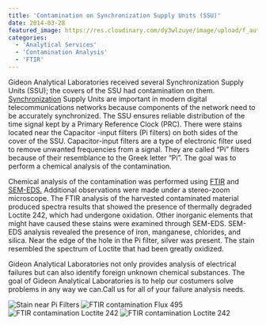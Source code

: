 ```yaml
---
title: 'Contamination on Synchronization Supply Units (SSU)'
date: 2014-03-28
featured_image: https://res.cloudinary.com/dy3wlzuye/image/upload/f_auto,c_scale,w_250/v1/GideonLabs/Stain-near-Pi-Filters.jpg
categories:
  - 'Analytical Services'
  - 'Contamination Analysis'
  - 'FTIR'
---
```


Gideon Analytical Laboratories received several Synchronization Supply Units (SSU); the covers of the SSU had contamination on them. [Synchronization](http://www.cxr.com/catalogue/us/famille/us_timing_synchronization/Synchronization_timing_SSU_BITS/index.htm) Supply Units are important in modern digital telecommunications networks because components of the network need to be accurately synchronized. The SSU ensures reliable distribution of the time signal kept by a Primary Reference Clock (PRC). There were stains located near the Capacitor -input filters (Pi filters) on both sides of the cover of the SSU. Capacitor-input filters are a type of electronic filter used to remove unwanted frequencies from a signal. They are called “Pi” filters because of their resemblance to the Greek letter “Pi”. The goal was to perform a chemical analysis of the contamination.

Chemical analysis of the contamination was performed using [FTIR](/analytical-services/fourier-transform-infra-red-spectroscopy/) and [SEM-EDS.](/analytical-services/scanning-electron-microscopy/) Additional observations were made under a stereo-zoom microscope. The FTIR analysis of the harvested contaminated material produced spectra results that showed the presence of thermally degraded Loctite 242, which had undergone oxidation. Other inorganic elements that might have caused these stains were examined through SEM-EDS. SEM-EDS analysis revealed the presence of iron, manganese, chlorides, and silica. Near the edge of the hole in the Pi filter, silver was present. The stain resembled the spectrum of Loctite that had been greatly oxidized.

Gideon Analytical Laboratories not only provides analysis of electrical failures but can also identify foreign unknown chemical substances. The goal of Gideon Analytical Laboratories is to help our costumers solve problems in any way we can.Call us for all of your failure analysis needs.

![Stain near Pi Filters](https://res.cloudinary.com/dy3wlzuye/image/upload/f_auto,c_scale,w_300/GideonLabs/Stain-near-Pi-Filters.jpg 'Stain near Pi Filters')
![FTIR contamination Flux 495](https://res.cloudinary.com/dy3wlzuye/image/upload/f_auto,c_scale,w_300/GideonLabs/Faulty-area-of-connector-to-PCB1.jpg 'FTIR contamination Flux 495')
![FTIR contamination Loctite 242](https://res.cloudinary.com/dy3wlzuye/image/upload/f_auto,c_scale,w_300/GideonLabs/FTIR-contamination-Flux-495.jpg 'FTIR contamination Loctite 242')
![FTIR contamination Loctite 242](https://res.cloudinary.com/dy3wlzuye/image/upload/f_auto,c_scale,w_300/GideonLabs/FTIR-contamination-Loctite-242.jpg 'FTIR contamination Loctite 242')
